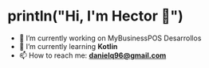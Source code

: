 # println("Hi, I'm Hector 👋")
- 🔭 I’m currently working on MyBusinessPOS Desarrollos
- 🌱 I’m currently learning **Kotlin**
- 📫 How to reach me: **danielq96@gmail.com**
<!--
**HectorDQuiroz/HectorDQuiroz** is a ✨ _special_ ✨ repository because its `README.md` (this file) appears on your GitHub profile.

Here are some ideas to get you started:

- 🔭 I’m currently working on ...
- 🌱 I’m currently learning ...
- 👯 I’m looking to collaborate on ...
- 🤔 I’m looking for help with ...
- 💬 Ask me about ...
- 📫 How to reach me: ...
- 😄 Pronouns: ...
- ⚡ Fun fact: ...
-->
